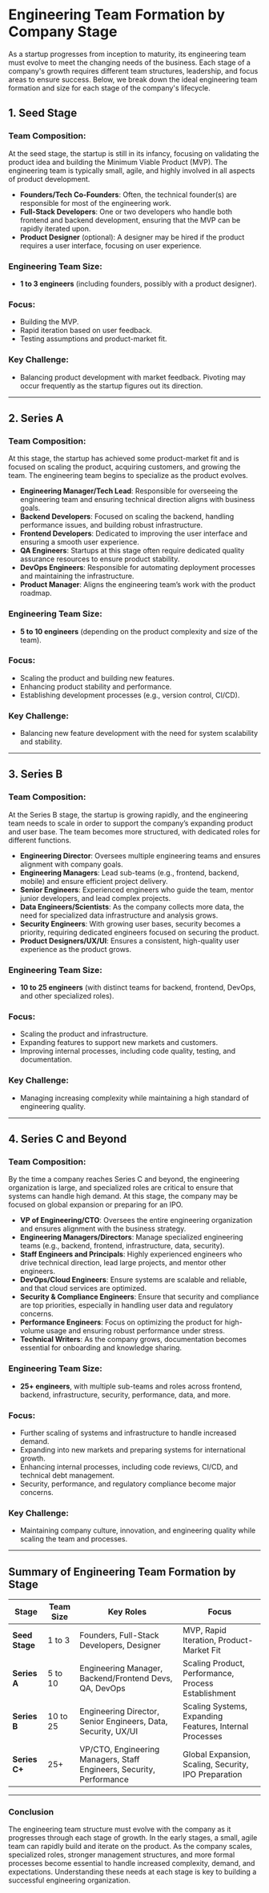 # Engineering Team Formation by Company Stage

As a startup progresses from inception to maturity, its engineering team must evolve to meet the changing needs of the business. Each stage of a company's growth requires different team structures, leadership, and focus areas to ensure success. Below, we break down the ideal engineering team formation and size for each stage of the company's lifecycle.

## 1. Seed Stage

### Team Composition:
At the seed stage, the startup is still in its infancy, focusing on validating the product idea and building the Minimum Viable Product (MVP). The engineering team is typically small, agile, and highly involved in all aspects of product development.

- **Founders/Tech Co-Founders**: Often, the technical founder(s) are responsible for most of the engineering work.
- **Full-Stack Developers**: One or two developers who handle both frontend and backend development, ensuring that the MVP can be rapidly iterated upon.
- **Product Designer** (optional): A designer may be hired if the product requires a user interface, focusing on user experience.

### Engineering Team Size:
- **1 to 3 engineers** (including founders, possibly with a product designer).

### Focus:
- Building the MVP.
- Rapid iteration based on user feedback.
- Testing assumptions and product-market fit.

### Key Challenge:
- Balancing product development with market feedback. Pivoting may occur frequently as the startup figures out its direction.

---

## 2. Series A

### Team Composition:
At this stage, the startup has achieved some product-market fit and is focused on scaling the product, acquiring customers, and growing the team. The engineering team begins to specialize as the product evolves.

- **Engineering Manager/Tech Lead**: Responsible for overseeing the engineering team and ensuring technical direction aligns with business goals.
- **Backend Developers**: Focused on scaling the backend, handling performance issues, and building robust infrastructure.
- **Frontend Developers**: Dedicated to improving the user interface and ensuring a smooth user experience.
- **QA Engineers**: Startups at this stage often require dedicated quality assurance resources to ensure product stability.
- **DevOps Engineers**: Responsible for automating deployment processes and maintaining the infrastructure.
- **Product Manager**: Aligns the engineering team’s work with the product roadmap.

### Engineering Team Size:
- **5 to 10 engineers** (depending on the product complexity and size of the team).

### Focus:
- Scaling the product and building new features.
- Enhancing product stability and performance.
- Establishing development processes (e.g., version control, CI/CD).

### Key Challenge:
- Balancing new feature development with the need for system scalability and stability.

---

## 3. Series B

### Team Composition:
At the Series B stage, the startup is growing rapidly, and the engineering team needs to scale in order to support the company’s expanding product and user base. The team becomes more structured, with dedicated roles for different functions.

- **Engineering Director**: Oversees multiple engineering teams and ensures alignment with company goals.
- **Engineering Managers**: Lead sub-teams (e.g., frontend, backend, mobile) and ensure efficient project delivery.
- **Senior Engineers**: Experienced engineers who guide the team, mentor junior developers, and lead complex projects.
- **Data Engineers/Scientists**: As the company collects more data, the need for specialized data infrastructure and analysis grows.
- **Security Engineers**: With growing user bases, security becomes a priority, requiring dedicated engineers focused on securing the product.
- **Product Designers/UX/UI**: Ensures a consistent, high-quality user experience as the product grows.

### Engineering Team Size:
- **10 to 25 engineers** (with distinct teams for backend, frontend, DevOps, and other specialized roles).

### Focus:
- Scaling the product and infrastructure.
- Expanding features to support new markets and customers.
- Improving internal processes, including code quality, testing, and documentation.

### Key Challenge:
- Managing increasing complexity while maintaining a high standard of engineering quality.

---

## 4. Series C and Beyond

### Team Composition:
By the time a company reaches Series C and beyond, the engineering organization is large, and specialized roles are critical to ensure that systems can handle high demand. At this stage, the company may be focused on global expansion or preparing for an IPO.

- **VP of Engineering/CTO**: Oversees the entire engineering organization and ensures alignment with the business strategy.
- **Engineering Managers/Directors**: Manage specialized engineering teams (e.g., backend, frontend, infrastructure, data, security).
- **Staff Engineers and Principals**: Highly experienced engineers who drive technical direction, lead large projects, and mentor other engineers.
- **DevOps/Cloud Engineers**: Ensure systems are scalable and reliable, and that cloud services are optimized.
- **Security & Compliance Engineers**: Ensure that security and compliance are top priorities, especially in handling user data and regulatory concerns.
- **Performance Engineers**: Focus on optimizing the product for high-volume usage and ensuring robust performance under stress.
- **Technical Writers**: As the company grows, documentation becomes essential for onboarding and knowledge sharing.

### Engineering Team Size:
- **25+ engineers**, with multiple sub-teams and roles across frontend, backend, infrastructure, security, performance, data, and more.

### Focus:
- Further scaling of systems and infrastructure to handle increased demand.
- Expanding into new markets and preparing systems for international growth.
- Enhancing internal processes, including code reviews, CI/CD, and technical debt management.
- Security, performance, and regulatory compliance become major concerns.

### Key Challenge:
- Maintaining company culture, innovation, and engineering quality while scaling the team and processes.

---

## Summary of Engineering Team Formation by Stage

| **Stage**          | **Team Size** | **Key Roles**                                | **Focus**                                              |
|--------------------|---------------|----------------------------------------------|--------------------------------------------------------|
| **Seed Stage**     | 1 to 3        | Founders, Full-Stack Developers, Designer    | MVP, Rapid Iteration, Product-Market Fit               |
| **Series A**       | 5 to 10       | Engineering Manager, Backend/Frontend Devs, QA, DevOps | Scaling Product, Performance, Process Establishment    |
| **Series B**       | 10 to 25      | Engineering Director, Senior Engineers, Data, Security, UX/UI | Scaling Systems, Expanding Features, Internal Processes|
| **Series C+**      | 25+           | VP/CTO, Engineering Managers, Staff Engineers, Security, Performance | Global Expansion, Scaling, Security, IPO Preparation   |

---

### Conclusion

The engineering team structure must evolve with the company as it progresses through each stage of growth. In the early stages, a small, agile team can rapidly build and iterate on the product. As the company scales, specialized roles, stronger management structures, and more formal processes become essential to handle increased complexity, demand, and expectations. Understanding these needs at each stage is key to building a successful engineering organization.
